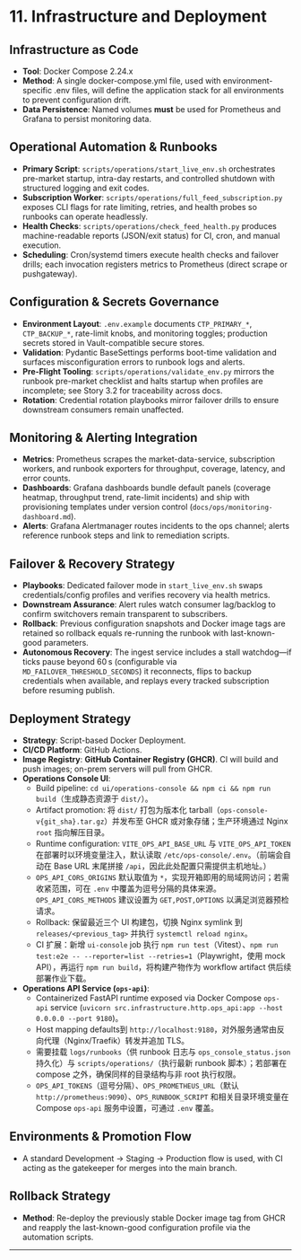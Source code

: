 # **11\. Infrastructure and Deployment**

## **Infrastructure as Code**

* **Tool**: Docker Compose 2.24.x
* **Method**: A single docker-compose.yml file, used with environment-specific .env files, will define the application stack for all environments to prevent configuration drift.
* **Data Persistence**: Named volumes **must** be used for Prometheus and Grafana to persist monitoring data.

## **Operational Automation & Runbooks**

* **Primary Script**: `scripts/operations/start_live_env.sh` orchestrates pre-market startup, intra-day restarts, and controlled shutdown with structured logging and exit codes.
* **Subscription Worker**: `scripts/operations/full_feed_subscription.py` exposes CLI flags for rate limiting, retries, and health probes so runbooks can operate headlessly.
* **Health Checks**: `scripts/operations/check_feed_health.py` produces machine-readable reports (JSON/exit status) for CI, cron, and manual execution.
* **Scheduling**: Cron/systemd timers execute health checks and failover drills; each invocation registers metrics to Prometheus (direct scrape or pushgateway).

## **Configuration & Secrets Governance**

* **Environment Layout**: `.env.example` documents `CTP_PRIMARY_*`, `CTP_BACKUP_*`, rate-limit knobs, and monitoring toggles; production secrets stored in Vault-compatible secure stores.
* **Validation**: Pydantic BaseSettings performs boot-time validation and surfaces misconfiguration errors to runbook logs and alerts.
* **Pre-Flight Tooling**: `scripts/operations/validate_env.py` mirrors the runbook pre-market checklist and halts startup when profiles are incomplete; see Story 3.2 for traceability across docs.
* **Rotation**: Credential rotation playbooks mirror failover drills to ensure downstream consumers remain unaffected.

## **Monitoring & Alerting Integration**

* **Metrics**: Prometheus scrapes the market-data-service, subscription workers, and runbook exporters for throughput, coverage, latency, and error counts.
* **Dashboards**: Grafana dashboards bundle default panels (coverage heatmap, throughput trend, rate-limit incidents) and ship with provisioning templates under version control (`docs/ops/monitoring-dashboard.md`).
* **Alerts**: Grafana Alertmanager routes incidents to the ops channel; alerts reference runbook steps and link to remediation scripts.

## **Failover & Recovery Strategy**

* **Playbooks**: Dedicated failover mode in `start_live_env.sh` swaps credentials/config profiles and verifies recovery via health metrics.
* **Downstream Assurance**: Alert rules watch consumer lag/backlog to confirm switchovers remain transparent to subscribers.
* **Rollback**: Previous configuration snapshots and Docker image tags are retained so rollback equals re-running the runbook with last-known-good parameters.
* **Autonomous Recovery**: The ingest service includes a stall watchdog—if ticks pause beyond 60 s (configurable via `MD_FAILOVER_THRESHOLD_SECONDS`) it reconnects, flips to backup credentials when available, and replays every tracked subscription before resuming publish.

## **Deployment Strategy**

* **Strategy**: Script-based Docker Deployment.
* **CI/CD Platform**: GitHub Actions.
* **Image Registry**: **GitHub Container Registry (GHCR)**. CI will build and push images; on-prem servers will pull from GHCR.
* **Operations Console UI**:
  - Build pipeline: `cd ui/operations-console && npm ci && npm run build`（生成静态资源于 `dist/`）。
  - Artifact promotion: 将 `dist/` 打包为版本化 tarball（`ops-console-v{git_sha}.tar.gz`）并发布至 GHCR 或对象存储；生产环境通过 Nginx `root` 指向解压目录。
  - Runtime configuration: `VITE_OPS_API_BASE_URL` 与 `VITE_OPS_API_TOKEN` 在部署时以环境变量注入，默认读取 `/etc/ops-console/.env`。（前端会自动在 Base URL 末尾拼接 `/api`，因此此处配置只需提供主机地址。）
  - `OPS_API_CORS_ORIGINS` 默认取值为 `*`，实现开箱即用的局域网访问；若需收紧范围，可在 `.env` 中覆盖为逗号分隔的具体来源。 `OPS_API_CORS_METHODS` 建议设置为 `GET,POST,OPTIONS` 以满足浏览器预检请求。
  - Rollback: 保留最近三个 UI 构建包，切换 Nginx symlink 到 `releases/<previous_tag>` 并执行 `systemctl reload nginx`。
  - CI 扩展：新增 `ui-console` job 执行 `npm run test`（Vitest）、`npm run test:e2e -- --reporter=list --retries=1`（Playwright，使用 mock API），再运行 `npm run build`，将构建产物作为 workflow artifact 供后续部署作业下载。
* **Operations API Service (`ops-api`)**:
  - Containerized FastAPI runtime exposed via Docker Compose `ops-api` service (`uvicorn src.infrastructure.http.ops_api:app --host 0.0.0.0 --port 9180`)。
  - Host mapping defaults到 `http://localhost:9180`，对外服务通常由反向代理（Nginx/Traefik）转发并追加 TLS。
  - 需要挂载 `logs/runbooks`（供 runbook 日志与 `ops_console_status.json` 持久化）与 `scripts/operations/`（执行最新 runbook 脚本）；若部署在 compose 之外，确保同样的目录结构与非 root 执行权限。
  - `OPS_API_TOKENS`（逗号分隔）、`OPS_PROMETHEUS_URL`（默认 `http://prometheus:9090`）、`OPS_RUNBOOK_SCRIPT` 和相关目录环境变量在 Compose `ops-api` 服务中设置，可通过 `.env` 覆盖。

## **Environments & Promotion Flow**

* A standard Development -> Staging -> Production flow is used, with CI acting as the gatekeeper for merges into the main branch.

## **Rollback Strategy**

* **Method**: Re-deploy the previously stable Docker image tag from GHCR and reapply the last-known-good configuration profile via the automation scripts.

---
